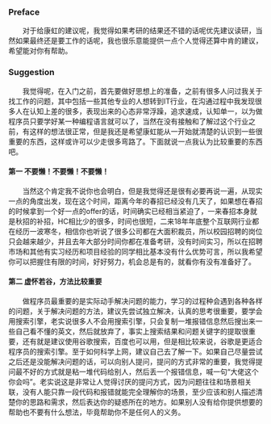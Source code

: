### Preface
　　对于给康虹的建议呢，我觉得如果考研的结果还不错的话呢优先建议读研，当然如果最终还是要工作的话呢，我也很乐意能提供一点个人觉得还算中肯的建议，希望能对你有帮助。
### Suggestion
　　我觉得呢，在入门之前，首先要做好思想上的准备，之前有很多人问过我关于找工作的问题，其中包括一些其他专业的人想转到IT行业，在沟通过程中我发现很多人在认知上差的很多，表现出来的心态非常浮躁，追求速成，认知单一，以为做程序员只要学好某一种编程语言就可以了，当然在没有接触和了解过这个行业之前，有这样的想法很正常，但是我还是希望康虹能从一开始就清楚的认识到一些很重要的东西，这样或许可以少走很多弯路了。下面就说一点我认为比较重要的东西吧。
#### 第一 不要懒！不要懒！不要懒！
　　当然这个肯定我不说你也会明白，但是我觉得还是很有必要再说一遍，从现实一点的角度出发，现在这个时间，距离今年的春招已经没有几天了，如果想在春招的时候拿到一个好一点的offer的话，时间确实已经相当紧迫了，一来春招本身就是秋招的补招，HC相比少的很多，时间也很短，二来18年年底整个互联网行业都在经历一波寒冬，相信你也听说了很多公司都在大面积裁员，所以校园招聘的岗位只会越来越少，并且去年大部分时间你都在准备考研，没有时间实习，所以在招聘市场和其他有实习经历和项目经验的同学相比基本没有什么优势可言，所以我希望你可以把握住有限的时间，好好努力，机会总是有的，就看你有没有准备好了。
#### 第二 虚怀若谷，方法比较重要
　　做程序员最重要的是实际动手解决问题的能力，学习的过程种会遇到各种各样的问题，关于解决问题的方法，建议先尝试独立解决，认真的思考很重要，要学会用搜索引擎，老实说很多人不会用搜索引擎，只会复制一堆报错信息然后搜出来一些自己看不懂的英文，然后就放弃了，事实上搜索结果和问题关键字的提取很重要，还有就是建议使用谷歌搜索，百度也可以用，但是相比较来说，谷歌是更适合程序员的搜索引擎。至于如何科学上网，建议自己去了解一下。如果自己尽量尝试之后还是没能解决问题的话，可以向别人提问，提问的方式非常的重要，我觉得提问最不好的方式就是粘一堆代码给别人，然后丢一个报错信息，喊一句“大佬这个你会吗”。老实说这是非常让人觉得讨厌的提问方式，因为问题往往和场景相关联，没有人能只靠一段代码和报错就能完全理解你的场景，至少应该和别人描述清楚你的思路和需求，然后表达你的疑惑所在的地方。如果别人没有给你提供想要的帮助也不要有什么想法，毕竟帮助你不是任何人的义务。
  
　　
  
